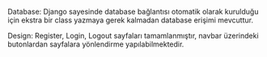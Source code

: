 Database:
Django sayesinde database bağlantısı otomatik olarak kurulduğu için ekstra bir class yazmaya gerek kalmadan database erişimi mevcuttur.

Design:
Register, Login, Logout sayfaları tamamlanmıştır, navbar üzerindeki butonlardan sayfalara yönlendirme yapılabilmektedir.
